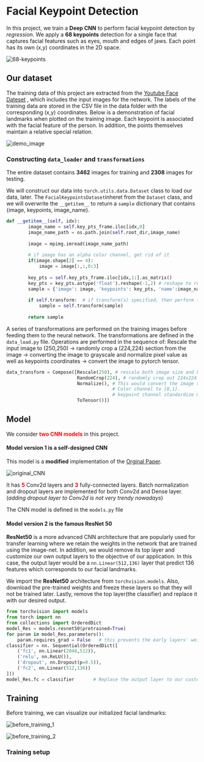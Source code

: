 # Facial Keypoint Detection

In this project, we train a **Deep CNN** to perform facial keypoint detection by *regression*. We apply a **68 keypoints** detection for a single face that captures facial features such as eyes, mouth and edges of jaws. Each point has its own (x,y) coordinates in the 2D space.

![68-keypoints](images/landmarks_numbered.jpg)

## Our dataset

The training data of this project are extracted from the [Youtube Face Dateset](https://www.cs.tau.ac.il/~wolf/ytfaces/) , which includes the input images for the network. The labels of the training data are stored in the CSV file in the data folder with the corresponding (x,y) coordinates.  Below is a demonstration of facial landmarks when plotted on the training image. Each keypoint is associated with the facial feature of the person. In addition, the points themselves maintain a relative special relation.

![demo_image](images/key_pts_example.png)

### Constructing `data_loader` and `transformations`

The entire dataset contains **3462** images for training and **2308** images for testing.

We will construct our data into `torch.utils.data.Dataset` class to load our data, later. The `FacialKeypointsDataset`inheret from the `Dataset` class, and we will overwrite the `__getitem__` to return a `sample` dictionary that contains {image, keypoints, image_name}.



```python
def __getitem__(self, idx):
        image_name = self.key_pts_frame.iloc[idx,0]
        image_name_path = os.path.join(self.root_dir,image_name)
        
        image = mpimg.imread(image_name_path)
        
        # if image has an alpha color channel, get rid of it
        if(image.shape[2] == 4):
            image = image[:,:,0:3]
        
        key_pts = self.key_pts_frame.iloc[idx,1:].as_matrix()
        key_pts = key_pts.astype('float').reshape(-1,2) # reshape to represent (x,y) coordinates
        sample = {'image': image, 'keypoints': key_pts, 'name':image_name}
        
        if self.transform:  # if transform(s) specified, then perform them
            sample = self.transform(sample)
            
        return sample
```

A series of transformations are performed on the training images before feeding them to the neural network. The transformations are defined in the `data_load.py` file. Operations are performed in the sequence of: Rescale the input image to (250,250) $\to$ randomly crop a (224,224) section from the image $\to$ converting the image to grayscale and normalize pixel value as well as keypoints coordinates $\to$ convert the image to pytorch tensor.

```python
data_transform = Compose([Rescale(250), # rescale both image size and keypoint coordinates
                          RandomCrop(224), # randomly crop out 224x224 pixels
                          Normalize(), # This would convert the image to grayscale first. 
                                       # Color channel to [0,1]. 
                                       # keypoint channel standardize mean = 100, std = 50
                          ToTensor()])
```

## Model

We consider <span style="color:red">**two CNN models**</span> in this project.
#### Model version 1 is a self-designed CNN

This model is a **modified** implementation of the [Orginal Paper](https://arxiv.org/pdf/1710.00977.pdf).

![original_CNN](images/Original_CNN.png)

It has **<span style="color:red">5</span>** Conv2d layers and **<span style="color:red">3</span>** fully-connected layers. Batch normalization and dropout layers are implemented for both Conv2d and Dense layer.(*adding dropout layer to Conv2d is not very trendy nowadays*)

The CNN model is defined in the `models.py` file

#### Model version 2 is the famous ResNet 50

**ResNet50** is a more advanced CNN architecture that are popularly used for transfer learning where we retain the weights in the network that are trained using the image-net. In addition, we would remove its top layer and customize our own output layers to the objective of our application. In this case, the output layer would be a `nn.Linear(512,136)` layer that predict 136 features which corresponds to our facial landmarks.

We import the **ResNet50** architecture from `torchvision.models`. Also, download the pre-trained weights and freeze these layers so that they will not be trained later.
Lastly, remove the top layer(the classifier) and replace it with our desired output.

```python
from torchvision import models
from torch import nn
from collections import OrderedDict
model_Res = models.resnet50(pretrained=True)
for param in model_Res.parameters():
    param.requires_grad = False   # this prevents the early layers' weights to be trained
classifier = nn. Sequential(OrderedDict([
    ('fc1', nn.Linear(2048,512)),
    ('relu', nn.ReLU()),
    ('dropout', nn.Dropout(p=0.5)),
    ('fc2', nn.Linear(512,136))
]))
model_Res.fc = classifier  		# Replace the output layer to our customization
```

## Training

Before training, we can visualize our initialized facial landmarks:

![before_training_1](images/Before_training_1.png)

![before_training_2](images/Before_training_2.png)

### Training setup

